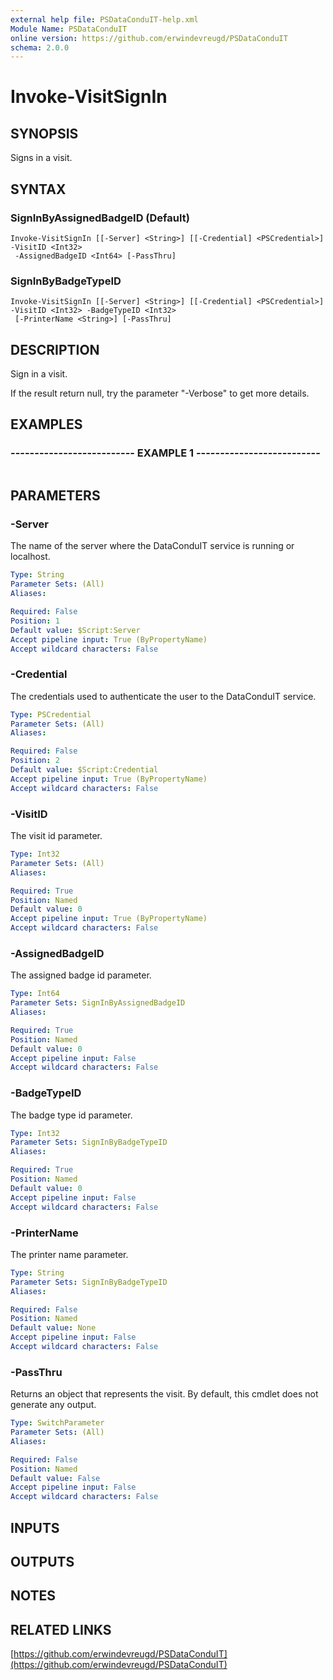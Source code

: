```yaml
---
external help file: PSDataConduIT-help.xml
Module Name: PSDataConduIT
online version: https://github.com/erwindevreugd/PSDataConduIT
schema: 2.0.0
---
```


# Invoke-VisitSignIn

## SYNOPSIS
Signs in a visit.

## SYNTAX

### SignInByAssignedBadgeID (Default)
```
Invoke-VisitSignIn [[-Server] <String>] [[-Credential] <PSCredential>] -VisitID <Int32>
 -AssignedBadgeID <Int64> [-PassThru]
```

### SignInByBadgeTypeID
```
Invoke-VisitSignIn [[-Server] <String>] [[-Credential] <PSCredential>] -VisitID <Int32> -BadgeTypeID <Int32>
 [-PrinterName <String>] [-PassThru]
```

## DESCRIPTION
Sign in a visit.

If the result return null, try the parameter "-Verbose" to get more details.

## EXAMPLES

### -------------------------- EXAMPLE 1 --------------------------
```

```

## PARAMETERS

### -Server
The name of the server where the DataConduIT service is running or localhost.

```yaml
Type: String
Parameter Sets: (All)
Aliases: 

Required: False
Position: 1
Default value: $Script:Server
Accept pipeline input: True (ByPropertyName)
Accept wildcard characters: False
```

### -Credential
The credentials used to authenticate the user to the DataConduIT service.

```yaml
Type: PSCredential
Parameter Sets: (All)
Aliases: 

Required: False
Position: 2
Default value: $Script:Credential
Accept pipeline input: True (ByPropertyName)
Accept wildcard characters: False
```

### -VisitID
The visit id parameter.

```yaml
Type: Int32
Parameter Sets: (All)
Aliases: 

Required: True
Position: Named
Default value: 0
Accept pipeline input: True (ByPropertyName)
Accept wildcard characters: False
```

### -AssignedBadgeID
The assigned badge id parameter.

```yaml
Type: Int64
Parameter Sets: SignInByAssignedBadgeID
Aliases: 

Required: True
Position: Named
Default value: 0
Accept pipeline input: False
Accept wildcard characters: False
```

### -BadgeTypeID
The badge type id parameter.

```yaml
Type: Int32
Parameter Sets: SignInByBadgeTypeID
Aliases: 

Required: True
Position: Named
Default value: 0
Accept pipeline input: False
Accept wildcard characters: False
```

### -PrinterName
The printer name parameter.

```yaml
Type: String
Parameter Sets: SignInByBadgeTypeID
Aliases: 

Required: False
Position: Named
Default value: None
Accept pipeline input: False
Accept wildcard characters: False
```

### -PassThru
Returns an object that represents the visit.
By default, this cmdlet does not generate any output.

```yaml
Type: SwitchParameter
Parameter Sets: (All)
Aliases: 

Required: False
Position: Named
Default value: False
Accept pipeline input: False
Accept wildcard characters: False
```

## INPUTS

## OUTPUTS

## NOTES

## RELATED LINKS

[https://github.com/erwindevreugd/PSDataConduIT](https://github.com/erwindevreugd/PSDataConduIT)

